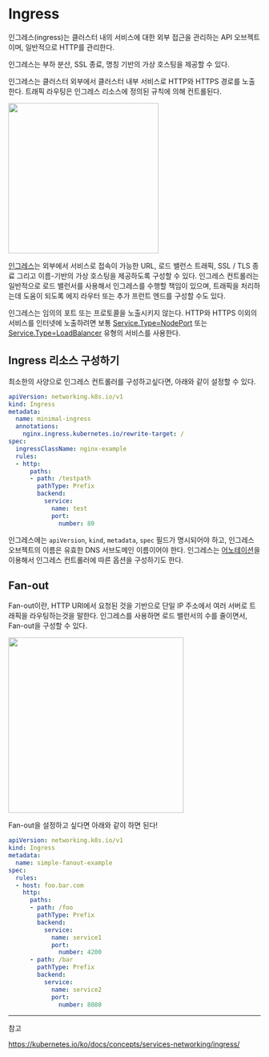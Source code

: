 # Ingress

인그레스(ingress)는 클러스터 내의 서비스에 대한 외부 접근을 관리하는 API 오브젝트이며, 일반적으로 HTTP를 관리한다.

인그레스는 부하 분산, SSL 종료, 명칭 기반의 가상 호스팅을 제공할 수 있다.

인그레스는 클러스터 외부에서 클러스터 내부 서비스로 HTTP와 HTTPS 경로를 노출한다. 트래픽 라우팅은 인그레스 리소스에 정의된 규칙에 의해 컨트롤된다.

<img src="https://user-images.githubusercontent.com/81006587/215076818-103ab531-9dfb-4c88-ad65-b53dca71f236.png" height=300px>

[인그레스](https://kubernetes.io/docs/reference/generated/kubernetes-api/v1.26/#ingress-v1-networking-k8s-io)는 외부에서 서비스로 접속이 가능한 URL, 로드 밸런스 트래픽, SSL / TLS 종료 그리고 이름-기반의 가상 호스팅을 제공하도록 구성할 수 있다. 인그레스 컨트롤러는 일반적으로 로드 밸런서를 사용해서 인그레스를 수행할 책임이 있으며, 트래픽을 처리하는데 도움이 되도록 에지 라우터 또는 추가 프런트 엔드를 구성할 수도 있다.

인그레스는 임의의 포트 또는 프로토콜을 노출시키지 않는다. HTTP와 HTTPS 이외의 서비스를 인터넷에 노출하려면 보통 [Service.Type=NodePort](https://kubernetes.io/ko/docs/concepts/services-networking/service/#type-nodeport) 또는 [Service.Type=LoadBalancer](https://kubernetes.io/ko/docs/concepts/services-networking/service/#loadbalancer) 유형의 서비스를 사용한다.

## Ingress 리소스 구성하기

최소한의 사양으로 인그레스 컨트롤러를 구성하고싶다면, 아래와 같이 설정할 수 있다.

```yml
apiVersion: networking.k8s.io/v1
kind: Ingress
metadata:
  name: minimal-ingress
  annotations:
    nginx.ingress.kubernetes.io/rewrite-target: /
spec:
  ingressClassName: nginx-example
  rules:
  - http:
      paths:
      - path: /testpath
        pathType: Prefix
        backend:
          service:
            name: test
            port:
              number: 80
```

인그레스에는 `apiVersion`, `kind`, `metadata`, `spec` 필드가 명시되어야 하고, 인그레스 오브젝트의 이름은 유효한 DNS 서브도메인 이름이어야 한다. 인그레스는 [어노테이션](https://github.com/kubernetes/ingress-nginx/blob/main/docs/examples/rewrite/README.md)을 이용해서 인그레스 컨트롤러에 따른 옵션을 구성하기도 한다.

## Fan-out

Fan-out이란, HTTP URI에서 요청된 것을 기반으로 단일 IP 주소에서 여러 서버로 트래픽을 라우팅하는것을 말한다. 인그레스를 사용하면 로드 밸런서의 수를 줄이면서, Fan-out을 구성할 수 있다.

<img src="https://user-images.githubusercontent.com/81006587/215078518-e89405d1-bb53-4738-a992-9bcc7bda2a06.png" height=350px>

Fan-out을 설정하고 싶다면 아래와 같이 하면 된다!

```yml
apiVersion: networking.k8s.io/v1
kind: Ingress
metadata:
  name: simple-fanout-example
spec:
  rules:
  - host: foo.bar.com
    http:
      paths:
      - path: /foo
        pathType: Prefix
        backend:
          service:
            name: service1
            port:
              number: 4200
      - path: /bar
        pathType: Prefix
        backend:
          service:
            name: service2
            port:
              number: 8080
```

---

참고

https://kubernetes.io/ko/docs/concepts/services-networking/ingress/